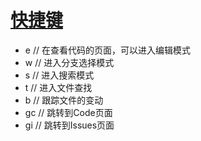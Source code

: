 [快捷键](https://help.github.com/en/articles/using-keyboard-shortcuts)
===

- e  // 在查看代码的页面，可以进入编辑模式
- w  // 进入分支选择模式
- s  // 进入搜索模式
- t  // 进入文件查找
- b  // 跟踪文件的变动
- gc  // 跳转到Code页面
- gi  // 跳转到Issues页面